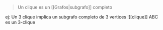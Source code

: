 > Un clique es un [[Grafos|subgrafo]] completo

ej: Un 3 clique implica un subgrafo completo de 3 vertices
![[clique]]
ABC es un 3-clique